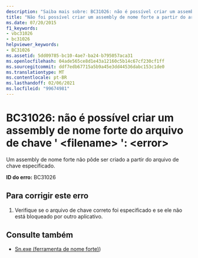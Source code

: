 ```yaml
---
description: "Saiba mais sobre: BC31026: não é possível criar um assembly de nome forte do arquivo de chave ' <filename> ': <error>"
title: "Não foi possível criar um assembly de nome forte a partir do arquivo '<filename>': <error>"
ms.date: 07/20/2015
f1_keywords:
- vbc31026
- bc31026
helpviewer_keywords:
- BC31026
ms.assetid: 5dd09785-bc10-4ae7-ba24-b795057aca31
ms.openlocfilehash: 04ade565ce8d1e43a12160c5b14c67cf230cf1ff
ms.sourcegitcommit: ddf7edb67715a5b9a45e3dd44536dabc153c1de0
ms.translationtype: MT
ms.contentlocale: pt-BR
ms.lasthandoff: 02/06/2021
ms.locfileid: "99674981"
---
```

# <a name="bc31026-unable-to-create-strong-named-assembly-from-key-file-filename-error"></a>BC31026: não é possível criar um assembly de nome forte do arquivo de chave ' \<filename> ': \<error>

Um assembly de nome forte não pôde ser criado a partir do arquivo de chave especificado.

 **ID do erro:** BC31026

## <a name="to-correct-this-error"></a>Para corrigir este erro

1. Verifique se o arquivo de chave correto foi especificado e se ele não está bloqueado por outro aplicativo.

## <a name="see-also"></a>Consulte também

- [Sn.exe (ferramenta de nome forte)](../../../framework/tools/sn-exe-strong-name-tool.md))
